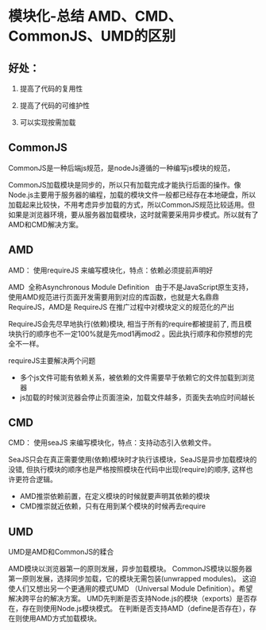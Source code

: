 # 模块化-总结 AMD、CMD、CommonJS、UMD的区别

## 好处：

1. 提高了代码的复用性

2. 提高了代码的可维护性

3. 可以实现按需加载

## CommonJS
CommonJS是一种后端js规范，是nodeJs遵循的一种编写js模块的规范，

CommonJS加载模块是同步的，所以只有加载完成才能执行后面的操作。像Node.js主要用于服务器的编程，加载的模块文件一般都已经存在本地硬盘，所以加载起来比较快，不用考虑异步加载的方式，所以CommonJS规范比较适用。但如果是浏览器环境，要从服务器加载模块，这时就需要采用异步模式。所以就有了AMD和CMD解决方案。

## AMD
AMD： 使用requireJS 来编写模块化，特点：依赖必须提前声明好

AMD  全称Asynchronous Module Definition   由于不是JavaScript原生支持，使用AMD规范进行页面开发需要用到对应的库函数，也就是大名鼎鼎RequireJS，AMD是 RequireJS 在推广过程中对模块定义的规范化的产出

RequireJS会先尽早地执行(依赖)模块, 相当于所有的require都被提前了, 而且模块执行的顺序也不一定100%就是先mod1再mod2 。因此执行顺序和你预想的完全不一样。

requireJS主要解决两个问题

- 多个js文件可能有依赖关系，被依赖的文件需要早于依赖它的文件加载到浏览器 
- js加载的时候浏览器会停止页面渲染，加载文件越多，页面失去响应时间越长

## CMD
CMD： 使用seaJS 来编写模块化，特点：支持动态引入依赖文件。

SeaJS只会在真正需要使用(依赖)模块时才执行该模块，SeaJS是异步加载模块的没错, 但执行模块的顺序也是严格按照模块在代码中出现(require)的顺序, 这样也许更符合逻辑。

- AMD推崇依赖前置，在定义模块的时候就要声明其依赖的模块 
- CMD推崇就近依赖，只有在用到某个模块的时候再去require

## UMD
UMD是AMD和CommonJS的糅合

AMD模块以浏览器第一的原则发展，异步加载模块。
CommonJS模块以服务器第一原则发展，选择同步加载，它的模块无需包装(unwrapped modules)。
这迫使人们又想出另一个更通用的模式UMD （Universal Module Definition）。希望解决跨平台的解决方案。
UMD先判断是否支持Node.js的模块（exports）是否存在，存在则使用Node.js模块模式。
在判断是否支持AMD（define是否存在），存在则使用AMD方式加载模块。